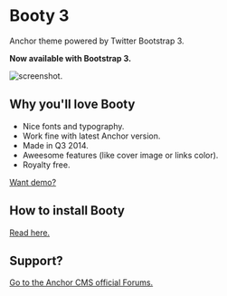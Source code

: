 # Booty 3

Anchor theme powered by Twitter Bootstrap 3.

**Now available with Bootstrap 3.**

![screenshot.](http://cl.ly/WuAm/booty3.png)

## Why you'll love Booty

* Nice fonts and typography.
* Work fine with latest Anchor version.
* Made in Q3 2014.
* Aweesome features (like cover image or links color).
* Royalty free.

[Want demo?](http://booty3.anchorcms.ru)

## How to install Booty

[Read here.](http://booty3.anchorcms.ru/install)

## Support?

[Go to the Anchor CMS official Forums.](http://forums.anchorcms.com)